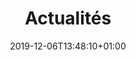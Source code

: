---
title: Actualités
date: 2019-12-06T13:48:10+01:00
layout: list
menu:
  main:
    parent: actions
    weight: 5
intro_title: Les actus de l'association
button_text: Voir plus d'actus
press:
  title: La revue de presse
  download_rdp_text: "Pour télécharger notre revue de presse 2020, c'est "
  download_rdp_link: /pdf/rdp-2020.pdf
  download_top_text: "Pour télécharger nos top articles 2015-2020, c'est "
  download_top_link: /pdf/top-articles-rdp-2015-2020.pdf
  contact_text: "Si vous avez des questions, ou souhaitez interviewer un membre de l’équipe, merci d’écrire à "
media_title: "Ils parlent de nous"
medias:
  - logo: "/img/presse/liberation.png"
    link: "https://www.liberation.fr/societe/droits-des-femmes/collecte-de-protections-periodiques-dans-certains-pays-des-femmes-mettent-du-sable-dans-leurs-culottes-20210530_MGIO3IUP4FFSJI62ISOMC4UBCY/"
    title: "Libération"
  - logo: "/img/presse/lobs.png"
    link: "https://www.nouvelobs.com/societe/20210528.OBS44590/on-veut-ca-partout-les-distributeurs-de-protections-periodiques-s-imposent-contre-la-precarite-menstruelle.html"
    title: "L'Obs"
  - logo: "/img/presse/le_monde.png"
    link: "https://www.lemonde.fr/idees/article/2021/05/28/precarite-menstruelle-aucune-femme-ne-devrait-avoir-a-s-inquieter-pour-sa-prochaine-protection-hygienique_6081823_3232.html"
    title: "Le Monde"
  - logo: "/img/presse/konbini.png"
    link: "https://news.konbini.com/societe/precarite-menstruelle-cachez-ce-sang-que-je-ne-saurais-voir"
    title: "Konbini"
  - logo: "/img/presse/franceinfo.png"
    link: "https://www.francetvinfo.fr/sante/hygiene/une-femme-sur-cinq-a-deja-ete-confrontee-a-la-precarite-menstruelle-selon-une-etude_4640185.amp"
    title: "Franceinfo"
  - logo: "/img/presse/le_parisien.png"
    link: "https://www.leparisien.fr/amp/sentinelles/journee-de-lhygiene-menstruelle-9-femmes-sur-10-aimeraient-ne-plus-avoir-leurs-regles-27-05-2021-3EOUQFJBUJBONGEJU7OZKVH27M.php"
    title: "Le Parisien"
agenda:
  title: "L'agenda"
---